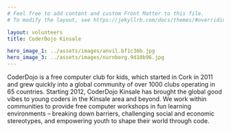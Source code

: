 ```yaml
---
# Feel free to add content and custom Front Matter to this file.
# To modify the layout, see https://jekyllrb.com/docs/themes/#overriding-theme-defaults

layout: volunteers
title: CoderDojo Kinsale

hero_image_1: ../assets/images/anvil.bf1c36b.jpg
hero_image_3: ../assets/images/nurnberg.9d10b96.jpg
---
```


<div class="wp-block-group alignfull has-white-background-color has-background">
  <div class="wp-block-group__inner-container">
CoderDojo is a free computer club for kids, which started in Cork in 2011 and grew quickly into a global community of over 1000 clubs operating in 65 countries. Starting 2012, CoderDojo Kinsale has brought the global good vibes to young coders in the Kinsale area and beyond. We work within communities to provide free computer workshops in fun learning environments – breaking down barriers, challenging social and economic stereotypes, and empowering youth to shape their world through code.
  </div>
</div>
